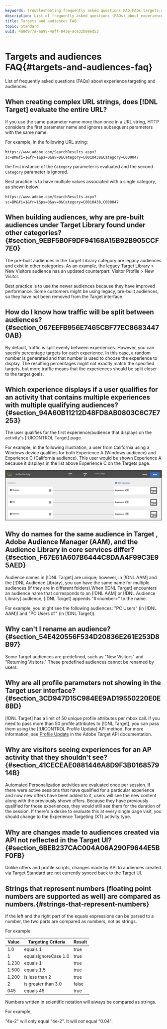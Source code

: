 ```yaml
---
keywords: troubleshooting;frequently asked questions;FAQ;FAQs;targets;audiences
description: List of frequently asked questions (FAQs) about experience targeting and audiences.
title: Targets and audiences FAQ
topic: Standard
uuid: 4a8d977a-aa98-4aff-843e-ace32b8eed53
---
```


# Targets and audiences FAQ{#targets-and-audiences-faq}

List of frequently asked questions (FAQs) about experience targeting and audiences.

## When creating complex URL strings, does [!DNL Target] evaluate the entire URL?

If you use the same parameter name more than once in a URL string, HTTP considers the first parameter name and ignores subsequent parameters with the same name.

For example, in the following URL string:

`https://www.adobe.com/SearchResults.aspx?sc=BM&fi=1&fr=1&ps=0&av=0&Category=C0010438&Category=C000047`

the first instance of the `Category` parameter is evaluated and the second `Category` parameter is ignored.

Best practice is to have multiple values associated with a single category, as shown below:

`https://www.adobe.com/SearchResults.aspx?sc=BM&fi=1&fr=1&ps=0&av=0&Category=C0010438,C000047`

## When building audiences, why are pre-built audiences under Target Library found under other categories? {#section_9EBF5B0F9DF94168A15B92B905CCF7E0}

The pre-built audiences in the Target Library category are legacy audiences and exist in other categories. As an example, the legacy Target Library > New Visitors audience has an updated counterpart: Visitor Profile > New Visitor.

Best practice is to use the newer audiences because they have improved performance. Some customers might be using legacy, pre-built audiences, so they have not been removed from the Target interface.

## How do I know how traffic will be split between audiences? {#section_067EEFB956E7465CBF77EC86834470AB}

By default, traffic is split evenly between experiences. However, you can specify percentage targets for each experience. In this case, a random number is generated and that number is used to choose the experience to display. The resulting percentages might not exactly match the specified targets, but more traffic means that the experiences should be split closer to the target goals.

## Which experience displays if a user qualifies for an activity that contains multiple experiences with multiple qualifying audiences? {#section_94A60B11212D48FD8AB0803C6C7E7253}

The user qualifies for the first experience/audience that displays on the activity's [!UICONTROL Target] page.

For example, in the following illustration, a user from California using a Windows device qualifies for both Experience A (Windows audience) and Experience C (California audience). This user would be shown Experience A because it displays in the list above Experience C on the Targets page.

![](assets/audiences_order.png)

## Why do names for the same audience in Target , Adobe Audience Manager (AAM), and the Audience Library in core services differ? {#section_F67E61A607B6444C8DAA4F99C3E95AED}

Audience names in [!DNL Target] are unique; however, in [!DNL AAM] and the [!DNL Audience Library], you can have the same name for multiple audiences (if they are in different folders).When [!DNL Target] encounters an audience name that corresponds to an [!DNL AAM] or [!DNL Audience Library] audience, [!DNL Target] appends "#&lt;number&gt;" to the name.

For example, you might see the following audiences: "PC Users" (in [!DNL AAM]) and "PC Users #1" (in [!DNL Target]).

## Why can't I rename an audience? {#section_54E420556F534D20836E261E253D8B97}

Some Target audiences are predefined, such as "New Visitors" and "Returning Visitors." These predefined audiences cannot be renamed by users.

## Why are all profile parameters not showing in the Target user interface? {#section_3CD947D15C984EE9AD19550220E0E8BD}

[!DNL Target] has a limit of 50 unique profile attributes per mbox call. If you need to pass more than 50 profile attributes to [!DNL Target], you can pass them using the [!UICONTROL Profile Update] API method. For more information, see [Profile Update](https://developers.adobetarget.com/api/#authentication-tokens) in the Adobe Target API documentation.

## Why are visitors seeing experiences for an AP activity that they shouldn't see? {#section_41CECEAE0881446A8D9F3B016857914B}

Automated Personalization activities are evaluated once per session. If there were active sessions that have qualified for a particular experience and now new offers have been added to it, users will see the new content along with the previously shown offers. Because they have previously qualified for those experiences, they would still see them for the duration of the session. If there's a desire to evaluate this at every single page visit, you should change to the Experience Targeting (XT) activity type.

## Why are changes made to audiences created via API not reflected in the Target UI? {#section_6BEB237CAC004A06A290F9644E5BF0FB}

Unlike offers and profile scripts, changes made by API to audiences created via Target Standard are not currently synced back to the Target UI.

## Strings that represent numbers (floating point numbers are supported as well) are compared as numbers.{#strings-that-represent-numbers}

If the left and the right part of the equals expressions can be parsed to a number, the two parts are compared as numbers, not as strings.

For example:

|Value|Targeting Criteria|Result|
| --- | --- | --- |
|1.0|equals 1|true|
|1|equalsIgnoreCase 1.0|true|
|1.230|equals 1|true|
|1.500|equals 1.5|true|
|1.200|is less than 2|true|
|2|is greater than 3.0|false|
|045|equals 45|true|

Numbers written in scientific notation will always be compared as strings.

For example,

"4e-2" will only equal "4e-2". It will *not* equal "0.04".